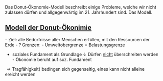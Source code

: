 Das Donut-Ökonomie-Modell beschreibt einige Probleme, welche wir nicht zulassen dürfen und allgegenwärtig im 21. Jahrhundert sind. Das Modell.


## <u>Modell der Donut-Ökonimie</u>
- Ziel: alle Bedürfnisse aller Menschen erfüllen, mit den Ressourcen der Erde
- ? Grenzen:
	- Umweltobergrenze = Belastungsgrenze
-	 soziales Fundament als Grundlage
	$\downarrow$
Dürfen <u>nicht</u> überschreiten werden
- Ökonomie beruht auf soz. Fundament

$\Rightarrow \text{Tragfähigkeit}\} ~\text{bedingen sich gegenseitig, eines kann nicht alleine ereicht werden}$
